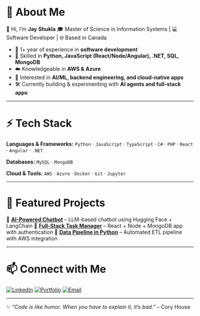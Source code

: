 # 💫 About Me

👋 Hi, I’m **Jay Shukla**
🎓 Master of Science in Information Systems | 💻 Software Developer | 🌐 Based in Canada

* 🚀 1+ year of experience in **software development**
* 🧩 Skilled in **Python, JavaScript (React/Node/Angular), .NET, SQL, MongoDB**
* ☁️ Knowledgeable in **AWS & Azure**
* 🤖 Interested in **AI/ML, backend engineering, and cloud-native apps**
* 🛠 Currently building & experimenting with **AI agents and full-stack apps**

---

# ⚡ Tech Stack

**Languages & Frameworks:**
`Python` · `JavaScript` · `TypeScript` · `C#` · `PHP` · `React` · `Angular` · `.NET`

**Databases:**
`MySQL` · `MongoDB`

**Cloud & Tools:**
`AWS` · `Azure` · `Docker` · `Git` · `Jupyter`

---






# 🌟 Featured Projects

🔹 [**AI-Powered Chatbot**](#) – LLM-based chatbot using Hugging Face + LangChain
🔹 [**Full-Stack Task Manager**](#) – React + Node + MongoDB app with authentication
🔹 [**Data Pipeline in Python**](#) – Automated ETL pipeline with AWS integration

---

# 📫 Connect with Me

[![LinkedIn](https://img.shields.io/badge/LinkedIn-blue?style=for-the-badge\&logo=linkedin)](https://www.linkedin.com/in/shukla-jay-53b6a41b4/)
[![Portfolio](https://img.shields.io/badge/Portfolio-000?style=for-the-badge\&logo=react)](https://jayy-shukla.github.io/)
[![Email](https://img.shields.io/badge/Email-Red?style=for-the-badge\&logo=gmail)](mailto:shuklajay529@gmail.com)

---

✨ *“Code is like humor. When you have to explain it, it’s bad.”* – Cory House
